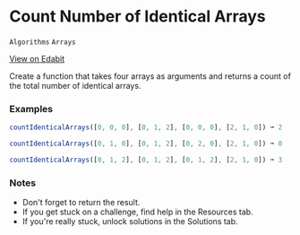 # Count Number of Identical Arrays

`Algorithms` `Arrays`

[View on Edabit](https://edabit.com/challenge/adJw7Rq3dnDGSZkX5)

Create a function that takes four arrays as arguments and returns a count of the total number of identical arrays.

### Examples

```js
countIdenticalArrays([0, 0, 0], [0, 1, 2], [0, 0, 0], [2, 1, 0]) ➞ 2

countIdenticalArrays([0, 1, 0], [0, 1, 2], [0, 2, 0], [2, 1, 0]) ➞ 0

countIdenticalArrays([0, 1, 2], [0, 1, 2], [0, 1, 2], [2, 1, 0]) ➞ 3
```

### Notes

- Don't forget to return the result.
- If you get stuck on a challenge, find help in the Resources tab.
- If you're really stuck, unlock solutions in the Solutions tab.
